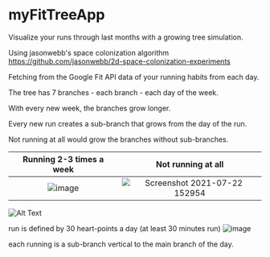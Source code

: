# myFitTreeApp

Visualize your runs through last months with a growing tree simulation.

Using jasonwebb's space colonization algorithm https://github.com/jasonwebb/2d-space-colonization-experiments

Fetching from the Google Fit API data of your running habits from each day.

The tree has 7 branches - each branch - each day of the week.

With every new week, the branches grow longer.

Every new run creates a sub-branch that grows from the day of the run.

Not running at all would grow the branches without sub-branches.

Running  2-3 times a week          |  Not running at all
:-------------------------:|:-------------------------:
![image](https://user-images.githubusercontent.com/74145848/126622780-e249dffa-cf3c-425e-bfa1-aff446286366.png)  | ![Screenshot 2021-07-22 152954](https://user-images.githubusercontent.com/74145848/126639440-3b1c937c-88be-4755-9987-65698b7dce9a.png)
 
![Alt Text](https://media.giphy.com/media/BAhxsYTPLJd9S4YGUJ/giphy.gif)


run is defined by 30 heart-points a day (at least 30 minutes run)
![image](https://user-images.githubusercontent.com/74145848/126620500-4b34bdcd-adc0-4508-b427-1c15bf96fe73.png)

each running is a sub-branch vertical to the main branch of the day.


